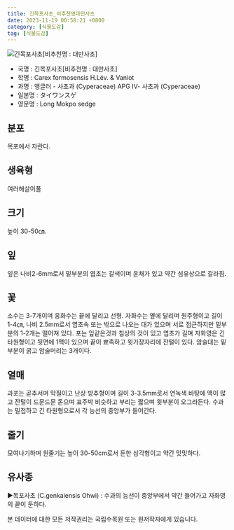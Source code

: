 ```yaml
---
title: 긴목포사초_비추천명대만사초
date: 2023-11-19 00:58:21 +0800
category: [식물도감]
tag: [식물도감]
---
```




![긴목포사초[비추천명 : 대만사초]](/fileUpload/plants/basic/Cyperaceae/Carex/4713/1_th2.JPG)
- 국명 : 긴목포사초[비추천명 : 대만사초]
- 학명 : Carex formosensis H.Lév. & Vaniot
- 과명 : 앵글러 - 사초과 (Cyperaceae) APG Ⅳ- 사초과 (Cyperaceae)
- 일본명 : タイワンスゲ
- 영문명 : Long Mokpo sedge


## 분포
목포에서 자란다.
## 생육형
여러해살이풀
## 크기
높이 30-50㎝.
## 잎
잎은 나비2-6mm로서 밑부분의 엽초는 갈색이며 윤채가 있고 약간 섬유상으로 갈라짐.
## 꽃
소수는 3-7개이며 웅화수는 끝에 달리고 선형. 자화수는 옆에 달리며 원주형이고 길이 1-4㎝, 나비 2.5mm로서 엽초속 또는 밖으로 나오는 대가 있으며 서로 접근하지만 밑부분의 1-2개는 떨어져 있다. 포는 잎같은것과 침상의 것이 있고 엽초가 길며 자화영은 긴 타원형이고 뒷면에 1맥이 있으며 끝이 뾰족하고 윗가장자리에 잔털이 있다. 암술대는 밑부분이 굵고 암술머리는 3개이다.
## 열매
과포는 곧추서며 막질이고 난상 방추형이며 길이 3-3.5mm로서 연녹색 바탕에 맥이 많고 잔털이 드문드문 돋으며 표주박 비슷하고 부리는 짧으며 윗부분이 오그라든다. 수과는 밀접하고 긴 타원형으로서 각 능선의 중앙부가 들어간다.
## 줄기
모여나기하며 원줄기는 높이 30-50cm로서 둔한 삼각형이고 약간 밋밋하다.
## 유사종
▶목포사초 (C.genkaiensis Ohwi) : 수과의 능선이 중앙부에서 약간 들어가고 자화영의 끝이 둔하다.






본 데이터에 대한 모든 저작권리는 국립수목원 또는 원저작자에게 있습니다.
